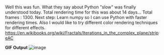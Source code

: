 Well this was fun. What they say about Python "slow" was finally understood today. Total rendering time for this was about 14 days... Total frames : 1300. 
Next step: Learn numpy so I can use Python with faster rendering times.
Also I would like to try different color rendering techniques for different effects. 
https://en.wikibooks.org/wiki/Fractals/Iterations_in_the_complex_plane/stripeAC


**GIF Output**
![image](https://github.com/sedaji/Mandelbrot-Zoom/blob/master/test.gif?raw=true)

